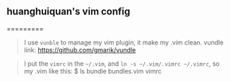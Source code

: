 ## huanghuiquan's vim config
=========

>I use `vunble` to manage my vim plugin, it make my .vim clean. vundle link: <https://github.com/gmarik/vundle>

>I put the `vimrc` in the `~/.vim`, and `ln -s ~/.vim/.vimrc ~/.vimrc`, so my .vim like this:
    $ ls 
    bundle  bundles.vim  vimrc

